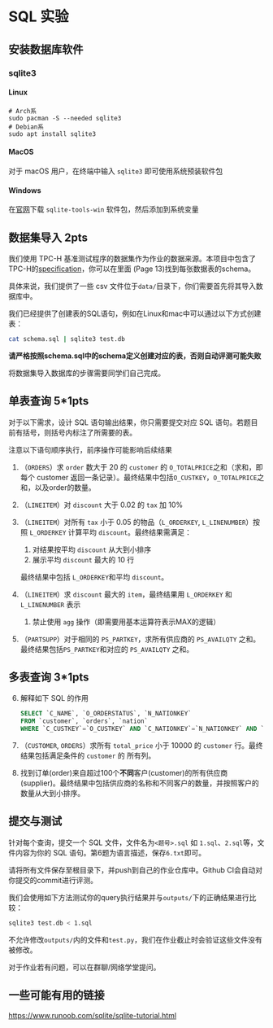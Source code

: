 # SQL 实验

## 安装数据库软件

<!-- 这里提供 sqlite3、MariaDB 和 MySQL 的安装指南。受限于助教的时间和设备，指南不太完整，如有补充欢迎提交PR。

你也可以选择安装 PostgreSQL 等数据库发行版，并在作业中注明使用的SQL方言。 -->

### sqlite3

#### Linux

```shell
# Arch系
sudo pacman -S --needed sqlite3
# Debian系
sudo apt install sqlite3
```

#### MacOS

对于 macOS 用户，在终端中输入 `sqlite3` 即可使用系统预装软件包

#### Windows

在[官网](https://www.sqlite.org/download.html)下载 `sqlite-tools-win` 软件包，然后添加到系统变量

<!-- ### MariaDB

MariaDB 是 MySQL 被 Oracle收购后，由 MySQL 核心开发者 fork 出来的数据库，与 MySQL高度兼容。Linux 发行版的源中，`mysql`通常其实是指向`mariadb`的。因此 Linux 上建议直接安装 MariaDB。

#### 安装

##### ArchLinux

```shell
sudo pacman -S --needed mariadb
sudo mariadb-install-db --user=mysql --basedir=/usr --datadir=/var/lib/mysql
sudo systemctl start mariadb
```

参考：<https://wiki.archlinux.org/title/MariaDB>

##### Debian

```shell
sudo apt install mariadb-server
sudo systemctl start mariadb 
```

##### MacOS

```shell
brew install mariadb
brew services start mariadb #auto-start MariaDB Server
```

#### 安全加固

```shell
sudo mariadb-secure-installation
```

#### 连入

安装完成之后只有 root 账户，虽然无密码，但是 MariaDB 监听的端口（3306）默认只接受本机的连接，而且拒绝本机上 root 以外的用户连接，所以安全风险其实不大，可以考虑直接用 root 账户完成本实验：

```shell
sudo mariadb
```

然后在里面创建一个数据库（比如`wing`）并使用：

```sql
CREATE DATABASE wing;
use wing;
```

### MySQL

#### 安装

Linux 建议安装 MariaDB。

##### MacOS

使用 brew 或在官网下载安装镜像

```bash
brew install mysql
brew services start mysql
```

##### Windows

推荐在 WSL2 下操作

```bash
sudo apt install mysql-server
sudo service mysql start
```

#### 设置密码

#### 连入

```bash
sudo mysql_secure_installation
sudo mysql -uroot -p
``` -->

## 数据集导入 2pts

我们使用 TPC-H 基准测试程序的数据集作为作业的数据来源。本项目中包含了TPC-H的[specification](tpc-h_v3.0.0.pdf)，你可以在里面 (Page 13)找到每张数据表的schema。

具体来说，我们提供了一些 csv 文件位于```data/```目录下，你们需要首先将其导入数据库中。

我们已经提供了创建表的SQL语句，例如在Linux和mac中可以通过以下方式创建表：

```bash
cat schema.sql | sqlite3 test.db
```

**请严格按照schema.sql中的schema定义创建对应的表，否则自动评测可能失败**

将数据集导入数据库的步骤需要同学们自己完成。

## 单表查询 5*1pts

对于以下需求，设计 SQL 语句输出结果，你只需要提交对应 SQL 语句。若题目前有括号，则括号内标注了所需要的表。

注意以下语句顺序执行，前序操作可能影响后续结果

1. （`ORDERS`）求 `order` 数大于 20 的 `customer` 的 `O_TOTALPRICE`之和（求和，即每个 customer 返回一条记录）。最终结果中包括`O_CUSTKEY`，`O_TOTALPRICE`之和，以及order的数量。
2. （`LINEITEM`）对 `discount` 大于 0.02 的 `tax` 加 10%
3. （`LINEITEM`）对所有 `tax` 小于 0.05 的物品（`L_ORDERKEY`, `L_LINENUMBER`）按照 `L_ORDERKEY` 计算平均 `discount`。最终结果需满足：
   1. 对结果按平均 `discount` 从大到小排序
   2. 展示平均 `discount` 最大的 10 行

   最终结果中包括 `L_ORDERKEY`和平均 `discount`。
4. （`LINEITEM`）求 `discount` 最大的 `item`，最终结果用 `L_ORDERKEY` 和 `L_LINENUMBER` 表示
   1. 禁止使用 `agg` 操作（即需要用基本运算符表示MAX的逻辑）
5. （`PARTSUPP`）对于相同的 `PS_PARTKEY`，求所有供应商的 `PS_AVAILQTY` 之和。最终结果包括`PS_PARTKEY`和对应的 `PS_AVAILQTY` 之和。

## 多表查询 3*1pts

6. 解释如下 SQL 的作用

   ```sql
   SELECT `C_NAME`, `O_ORDERSTATUS`, `N_NATIONKEY` 
   FROM `customer`, `orders`, `nation` 
   WHERE `C_CUSTKEY`=`O_CUSTKEY` AND `C_NATIONKEY`=`N_NATIONKEY` AND `N_NAME`='CHINA'
   ```

7. （`CUSTOMER`, `ORDERS`）求所有 `total_price` 小于 10000 的 `customer` 行。最终结果包括满足条件的 `customer` 的 所有列。

8. 找到订单(order)来自超过100个**不同**客户(customer)的所有供应商(supplier)。最终结果中包括供应商的名称和不同客户的数量，并按照客户的数量从大到小排序。

## 提交与测试

针对每个查询，提交一个 SQL 文件，文件名为`<题号>.sql` 如 `1.sql`、`2.sql`等，文件内容为你的 SQL 语句。第6题为语言描述，保存`6.txt`即可。

请将所有文件保存至根目录下，并push到自己的作业仓库中。Github CI会自动对你提交的commit进行评测。

我们会使用如下方法测试你的query执行结果并与`outputs/`下的正确结果进行比较：

```bash
sqlite3 test.db < 1.sql
```

不允许修改`outputs/`内的文件和`test.py`，我们在作业截止时会验证这些文件没有被修改。

对于作业若有问题，可以在群聊/网络学堂提问。

## 一些可能有用的链接

<https://www.runoob.com/sqlite/sqlite-tutorial.html>

<!-- <https://www.runoob.com/mysql/mysql-tutorial.html> -->
